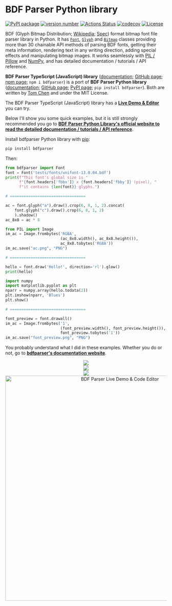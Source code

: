 # BDF Parser Python library

[![PyPI package](https://img.shields.io/badge/pip%20install-bdfparser-brightgreen)](https://pypi.org/project/bdfparser/) [![version number](https://img.shields.io/pypi/v/bdfparser?color=green&label=version)](https://github.com/tomchen/bdfparser/releases) [![Actions Status](https://github.com/tomchen/bdfparser/workflows/Test/badge.svg)](https://github.com/tomchen/bdfparser/actions) [![codecov](https://codecov.io/gh/tomchen/bdfparser/branch/master/graph/badge.svg?token=IMVVQEC04H)](https://codecov.io/gh/tomchen/bdfparser) [![License](https://img.shields.io/github/license/tomchen/bdfparser)](https://github.com/tomchen/bdfparser/blob/master/LICENSE)

BDF (Glyph Bitmap Distribution; [Wikipedia](https://en.wikipedia.org/wiki/Glyph_Bitmap_Distribution_Format); [Spec](https://font.tomchen.org/bdf_spec/)) format bitmap font file parser library in Python. It has [`Font`](https://font.tomchen.org/bdfparser_js/font), [`Glyph`](https://font.tomchen.org/bdfparser_js/glyph) and [`Bitmap`](https://font.tomchen.org/bdfparser_js/bitmap) classes providing more than 30 chainable API methods of parsing BDF fonts, getting their meta information, rendering text in any writing direction, adding special effects and manipulating bitmap images. It works seamlessly with [PIL / Pillow](https://pillow.readthedocs.io/en/stable/) and [NumPy](https://numpy.org/), and has detailed documentation / tutorials / API reference.

**BDF Parser TypeScript (JavaScript) library** ([documentation](https://font.tomchen.org/bdfparser_js/); [GitHub page](https://github.com/tomchen/bdfparser-js); [npm page](https://www.npmjs.com/package/bdfparser); `npm i bdfparser`) is a port of **BDF Parser Python library** ([documentation](https://font.tomchen.org/bdfparser_py/); [GitHub page](https://github.com/tomchen/bdfparser); [PyPI page](https://pypi.org/project/bdfparser/); `pip install bdfparser`). Both are written by [Tom Chen](https://github.com/tomchen/) and under the MIT License.

The BDF Parser TypeScript (JavaScript) library has a [**Live Demo & Editor**](https://font.tomchen.org/bdfparser_js/editor) you can try.

Below I'll show you some quick examples, but it is still strongly recommended you go to [**BDF Parser Python Library's official website to read the detailed documentation / tutorials / API reference**](https://font.tomchen.org/bdfparser_py/).

Install bdfparser Python library with [pip](https://pip.pypa.io/en/stable/installing/#do-i-need-to-install-pip):

```bash
pip install bdfparser
```

Then:

```python
from bdfparser import Font
font = Font('tests/fonts/unifont-13.0.04.bdf')
print(f"This font's global size is "
      f"{font.headers['fbbx']} x {font.headers['fbby']} (pixel), "
      f"it contains {len(font)} glyphs.")

# =================================

ac = font.glyph("a").draw().crop(6, 8, 1, 2).concat(
    font.glyph("c").draw().crop(6, 8, 1, 2)
    ).shadow()
ac_8x8 = ac * 8

from PIL import Image
im_ac = Image.frombytes('RGBA',
                        (ac_8x8.width(), ac_8x8.height()),
                        ac_8x8.tobytes('RGBA'))
im_ac.save("ac.png", "PNG")

# =================================

hello = font.draw('Hello!', direction='rl').glow()
print(hello)

import numpy
import matplotlib.pyplot as plt
nparr = numpy.array(hello.todata(2))
plt.imshow(nparr, 'Blues')
plt.show()

# =================================

font_preview = font.drawall()
im_ac = Image.frombytes('1',
                        (font_preview.width(), font_preview.height()),
                        font_preview.tobytes('1'))
im_ac.save("font_preview.png", "PNG")
```

You probably understand what I did in these examples. Whether you do or not, go to [**bdfparser's documentation website**](https://font.tomchen.org/bdfparser_py/).

<p align="center">
<a href="https://font.tomchen.org/bdfparser_py/">
<img src="https://font.tomchen.org/img/bdfparser_py/ac.png" /><br>
<img src="https://font.tomchen.org/img/bdfparser_py/plot.png" /><br>
<img src="https://font.tomchen.org/img/bdfparser_py/font_preview_part.png" />
</a>
<a href="https://font.tomchen.org/bdfparser_js/editor" title="BDF Parser Live Demo & Code Editor"><img src="https://font.tomchen.org/img/bdfparser_js/bdfparser_live_editor_demo.gif" width="700" alt="BDF Parser Live Demo & Code Editor"></a>
</p>
